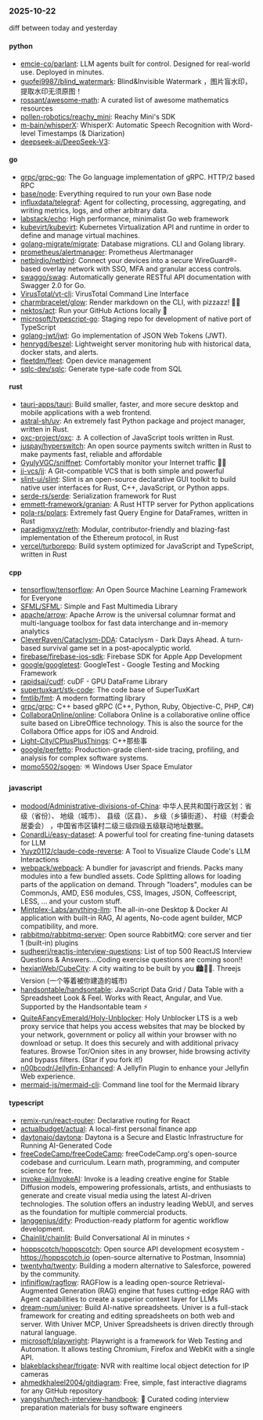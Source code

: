 ### 2025-10-22
diff between today and yesterday

#### python
* [emcie-co/parlant](https://github.com/emcie-co/parlant): LLM agents built for control. Designed for real-world use. Deployed in minutes.
* [guofei9987/blind_watermark](https://github.com/guofei9987/blind_watermark): Blind&Invisible Watermark ，图片盲水印，提取水印无须原图！
* [rossant/awesome-math](https://github.com/rossant/awesome-math): A curated list of awesome mathematics resources
* [pollen-robotics/reachy_mini](https://github.com/pollen-robotics/reachy_mini): Reachy Mini's SDK
* [m-bain/whisperX](https://github.com/m-bain/whisperX): WhisperX: Automatic Speech Recognition with Word-level Timestamps (& Diarization)
* [deepseek-ai/DeepSeek-V3](https://github.com/deepseek-ai/DeepSeek-V3): 

#### go
* [grpc/grpc-go](https://github.com/grpc/grpc-go): The Go language implementation of gRPC. HTTP/2 based RPC
* [base/node](https://github.com/base/node): Everything required to run your own Base node
* [influxdata/telegraf](https://github.com/influxdata/telegraf): Agent for collecting, processing, aggregating, and writing metrics, logs, and other arbitrary data.
* [labstack/echo](https://github.com/labstack/echo): High performance, minimalist Go web framework
* [kubevirt/kubevirt](https://github.com/kubevirt/kubevirt): Kubernetes Virtualization API and runtime in order to define and manage virtual machines.
* [golang-migrate/migrate](https://github.com/golang-migrate/migrate): Database migrations. CLI and Golang library.
* [prometheus/alertmanager](https://github.com/prometheus/alertmanager): Prometheus Alertmanager
* [netbirdio/netbird](https://github.com/netbirdio/netbird): Connect your devices into a secure WireGuard®-based overlay network with SSO, MFA and granular access controls.
* [swaggo/swag](https://github.com/swaggo/swag): Automatically generate RESTful API documentation with Swagger 2.0 for Go.
* [VirusTotal/vt-cli](https://github.com/VirusTotal/vt-cli): VirusTotal Command Line Interface
* [charmbracelet/glow](https://github.com/charmbracelet/glow): Render markdown on the CLI, with pizzazz! 💅🏻
* [nektos/act](https://github.com/nektos/act): Run your GitHub Actions locally 🚀
* [microsoft/typescript-go](https://github.com/microsoft/typescript-go): Staging repo for development of native port of TypeScript
* [golang-jwt/jwt](https://github.com/golang-jwt/jwt): Go implementation of JSON Web Tokens (JWT).
* [henrygd/beszel](https://github.com/henrygd/beszel): Lightweight server monitoring hub with historical data, docker stats, and alerts.
* [fleetdm/fleet](https://github.com/fleetdm/fleet): Open device management
* [sqlc-dev/sqlc](https://github.com/sqlc-dev/sqlc): Generate type-safe code from SQL

#### rust
* [tauri-apps/tauri](https://github.com/tauri-apps/tauri): Build smaller, faster, and more secure desktop and mobile applications with a web frontend.
* [astral-sh/uv](https://github.com/astral-sh/uv): An extremely fast Python package and project manager, written in Rust.
* [oxc-project/oxc](https://github.com/oxc-project/oxc): ⚓ A collection of JavaScript tools written in Rust.
* [juspay/hyperswitch](https://github.com/juspay/hyperswitch): An open source payments switch written in Rust to make payments fast, reliable and affordable
* [GyulyVGC/sniffnet](https://github.com/GyulyVGC/sniffnet): Comfortably monitor your Internet traffic 🕵️‍♂️
* [jj-vcs/jj](https://github.com/jj-vcs/jj): A Git-compatible VCS that is both simple and powerful
* [slint-ui/slint](https://github.com/slint-ui/slint): Slint is an open-source declarative GUI toolkit to build native user interfaces for Rust, C++, JavaScript, or Python apps.
* [serde-rs/serde](https://github.com/serde-rs/serde): Serialization framework for Rust
* [emmett-framework/granian](https://github.com/emmett-framework/granian): A Rust HTTP server for Python applications
* [pola-rs/polars](https://github.com/pola-rs/polars): Extremely fast Query Engine for DataFrames, written in Rust
* [paradigmxyz/reth](https://github.com/paradigmxyz/reth): Modular, contributor-friendly and blazing-fast implementation of the Ethereum protocol, in Rust
* [vercel/turborepo](https://github.com/vercel/turborepo): Build system optimized for JavaScript and TypeScript, written in Rust

#### cpp
* [tensorflow/tensorflow](https://github.com/tensorflow/tensorflow): An Open Source Machine Learning Framework for Everyone
* [SFML/SFML](https://github.com/SFML/SFML): Simple and Fast Multimedia Library
* [apache/arrow](https://github.com/apache/arrow): Apache Arrow is the universal columnar format and multi-language toolbox for fast data interchange and in-memory analytics
* [CleverRaven/Cataclysm-DDA](https://github.com/CleverRaven/Cataclysm-DDA): Cataclysm - Dark Days Ahead. A turn-based survival game set in a post-apocalyptic world.
* [firebase/firebase-ios-sdk](https://github.com/firebase/firebase-ios-sdk): Firebase SDK for Apple App Development
* [google/googletest](https://github.com/google/googletest): GoogleTest - Google Testing and Mocking Framework
* [rapidsai/cudf](https://github.com/rapidsai/cudf): cuDF - GPU DataFrame Library
* [supertuxkart/stk-code](https://github.com/supertuxkart/stk-code): The code base of SuperTuxKart
* [fmtlib/fmt](https://github.com/fmtlib/fmt): A modern formatting library
* [grpc/grpc](https://github.com/grpc/grpc): C++ based gRPC (C++, Python, Ruby, Objective-C, PHP, C#)
* [CollaboraOnline/online](https://github.com/CollaboraOnline/online): Collabora Online is a collaborative online office suite based on LibreOffice technology. This is also the source for the Collabora Office apps for iOS and Android.
* [Light-City/CPlusPlusThings](https://github.com/Light-City/CPlusPlusThings): C++那些事
* [google/perfetto](https://github.com/google/perfetto): Production-grade client-side tracing, profiling, and analysis for complex software systems.
* [momo5502/sogen](https://github.com/momo5502/sogen): 🪅 Windows User Space Emulator

#### javascript
* [modood/Administrative-divisions-of-China](https://github.com/modood/Administrative-divisions-of-China): 中华人民共和国行政区划：省级（省份）、 地级（城市）、 县级（区县）、 乡级（乡镇街道）、 村级（村委会居委会） ，中国省市区镇村二级三级四级五级联动地址数据。
* [ConardLi/easy-dataset](https://github.com/ConardLi/easy-dataset): A powerful tool for creating fine-tuning datasets for LLM
* [Yuyz0112/claude-code-reverse](https://github.com/Yuyz0112/claude-code-reverse): A Tool to Visualize Claude Code's LLM Interactions
* [webpack/webpack](https://github.com/webpack/webpack): A bundler for javascript and friends. Packs many modules into a few bundled assets. Code Splitting allows for loading parts of the application on demand. Through "loaders", modules can be CommonJs, AMD, ES6 modules, CSS, Images, JSON, Coffeescript, LESS, ... and your custom stuff.
* [Mintplex-Labs/anything-llm](https://github.com/Mintplex-Labs/anything-llm): The all-in-one Desktop & Docker AI application with built-in RAG, AI agents, No-code agent builder, MCP compatibility, and more.
* [rabbitmq/rabbitmq-server](https://github.com/rabbitmq/rabbitmq-server): Open source RabbitMQ: core server and tier 1 (built-in) plugins
* [sudheerj/reactjs-interview-questions](https://github.com/sudheerj/reactjs-interview-questions): List of top 500 ReactJS Interview Questions & Answers....Coding exercise questions are coming soon!!
* [hexianWeb/CubeCity](https://github.com/hexianWeb/CubeCity): A city waiting to be built by you 🏙️🔨✨. Threejs Version (一个等着被你建造的城市)
* [handsontable/handsontable](https://github.com/handsontable/handsontable): JavaScript Data Grid / Data Table with a Spreadsheet Look & Feel. Works with React, Angular, and Vue. Supported by the Handsontable team ⚡
* [QuiteAFancyEmerald/Holy-Unblocker](https://github.com/QuiteAFancyEmerald/Holy-Unblocker): Holy Unblocker LTS is a web proxy service that helps you access websites that may be blocked by your network, government or policy all within your browser with no download or setup. It does this securely and with additional privacy features. Browse Tor/Onion sites in any browser, hide browsing activity and bypass filters. (Star if you fork it!)
* [n00bcodr/Jellyfin-Enhanced](https://github.com/n00bcodr/Jellyfin-Enhanced): A Jellyfin Plugin to enhance your Jellyfin Web experience.
* [mermaid-js/mermaid-cli](https://github.com/mermaid-js/mermaid-cli): Command line tool for the Mermaid library

#### typescript
* [remix-run/react-router](https://github.com/remix-run/react-router): Declarative routing for React
* [actualbudget/actual](https://github.com/actualbudget/actual): A local-first personal finance app
* [daytonaio/daytona](https://github.com/daytonaio/daytona): Daytona is a Secure and Elastic Infrastructure for Running AI-Generated Code
* [freeCodeCamp/freeCodeCamp](https://github.com/freeCodeCamp/freeCodeCamp): freeCodeCamp.org's open-source codebase and curriculum. Learn math, programming, and computer science for free.
* [invoke-ai/InvokeAI](https://github.com/invoke-ai/InvokeAI): Invoke is a leading creative engine for Stable Diffusion models, empowering professionals, artists, and enthusiasts to generate and create visual media using the latest AI-driven technologies. The solution offers an industry leading WebUI, and serves as the foundation for multiple commercial products.
* [langgenius/dify](https://github.com/langgenius/dify): Production-ready platform for agentic workflow development.
* [Chainlit/chainlit](https://github.com/Chainlit/chainlit): Build Conversational AI in minutes ⚡️
* [hoppscotch/hoppscotch](https://github.com/hoppscotch/hoppscotch): Open source API development ecosystem - https://hoppscotch.io (open-source alternative to Postman, Insomnia)
* [twentyhq/twenty](https://github.com/twentyhq/twenty): Building a modern alternative to Salesforce, powered by the community.
* [infiniflow/ragflow](https://github.com/infiniflow/ragflow): RAGFlow is a leading open-source Retrieval-Augmented Generation (RAG) engine that fuses cutting-edge RAG with Agent capabilities to create a superior context layer for LLMs
* [dream-num/univer](https://github.com/dream-num/univer): Build AI-native spreadsheets. Univer is a full-stack framework for creating and editing spreadsheets on both web and server. With Univer MCP, Univer Spreadsheets is driven directly through natural language.
* [microsoft/playwright](https://github.com/microsoft/playwright): Playwright is a framework for Web Testing and Automation. It allows testing Chromium, Firefox and WebKit with a single API.
* [blakeblackshear/frigate](https://github.com/blakeblackshear/frigate): NVR with realtime local object detection for IP cameras
* [ahmedkhaleel2004/gitdiagram](https://github.com/ahmedkhaleel2004/gitdiagram): Free, simple, fast interactive diagrams for any GitHub repository
* [yangshun/tech-interview-handbook](https://github.com/yangshun/tech-interview-handbook): 💯 Curated coding interview preparation materials for busy software engineers

